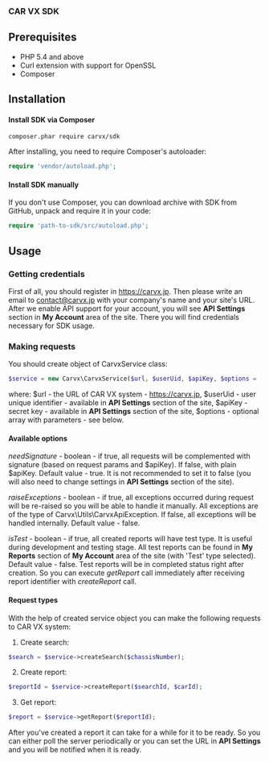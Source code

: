 ### CAR VX SDK

## Prerequisites

 * PHP 5.4 and above
 * Curl extension with support for OpenSSL
 * Composer

## Installation

#### Install SDK via Composer
```
composer.phar require carvx/sdk
```
After installing, you need to require Composer's autoloader:
```php
require 'vendor/autoload.php';
```

#### Install SDK manually

If you don't use Composer, you can download archive with SDK from GitHub, unpack and require it in your code:
```php
require 'path-to-sdk/src/autoload.php';
```

## Usage

### Getting credentials

First of all, you should register in https://carvx.jp. Then please write an email to contact@carvx.jp with your company's name and your site's URL.
After we enable API support for your account, you will see **API Settings** section in **My Account** area of the site. There you will find credentials necessary for SDK usage.

### Making requests

You should create object of CarvxService class:
```php
$service = new Carvx\CarvxService($url, $userUid, $apiKey, $options = []);
```
where:
$url - the URL of CAR VX system - https://carvx.jp,
$userUid - user unique identifier - available in **API Settings** section of the site,
$apiKey - secret key - available in **API Settings** section of the site,
$options - optional array with parameters - see below.

#### Available options

*needSignature* - boolean - if true, all requests will be complemented with signature (based on request params and $apiKey). If false, with plain $apiKey. Default value - true. It is not recommended to set it to false (you will also need to change settings in **API Settings** section of the site).

*raiseExceptions* - boolean - if true, all exceptions occurred during request will be re-raised so you will be able to handle it manually. All exceptions are of the type of Carvx\Utils\CarvxApiException. If false, all exceptions will be handled internally. Default value - false.

*isTest* - boolean - if true, all created reports will have test type. It is useful during development and testing stage. All test reports can be found in **My Reports** section of **My Account** area of the site (with 'Test' type selected). Default value - false.
Test reports will be in completed status right after creation. So you can execute *getReport* call immediately after receiving report identifier with *createReport* call.

#### Request types

With the help of created service object you can make the following requests to CAR VX system:

1. Create search:
 ```php
 $search = $service->createSearch($chassisNumber);
 ```
2. Create report:
 ```php
 $reportId = $service->createReport($searchId, $carId);
 ```
3. Get report:
 ```php
 $report = $service->getReport($reportId);
 ```

After you've created a report it can take for a while for it to be ready. So you can either poll the server periodically or you can set the URL in **API Settings** and you will be notified when it is ready.
